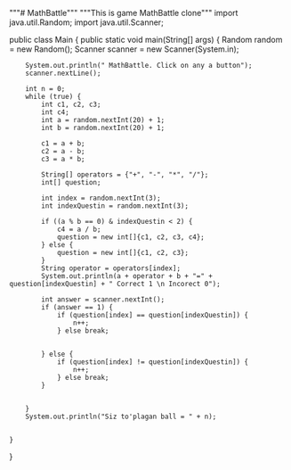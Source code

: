 """# MathBattle"""
"""This is game MathBattle clone"""
import java.util.Random;
import java.util.Scanner;

public class Main {
    public static void main(String[] args) {
        Random random = new Random();
        Scanner scanner = new Scanner(System.in);

        System.out.println(" MathBattle. Click on any a button");
        scanner.nextLine();

        int n = 0;
        while (true) {
            int c1, c2, c3;
            int c4;
            int a = random.nextInt(20) + 1;
            int b = random.nextInt(20) + 1;

            c1 = a + b;
            c2 = a - b;
            c3 = a * b;

            String[] operators = {"+", "-", "*", "/"};
            int[] question;

            int index = random.nextInt(3);
            int indexQuestin = random.nextInt(3);

            if ((a % b == 0) & indexQuestin < 2) {
                c4 = a / b;
                question = new int[]{c1, c2, c3, c4};
            } else {
                question = new int[]{c1, c2, c3};
            }
            String operator = operators[index];
            System.out.println(a + operator + b + "=" + question[indexQuestin] + " Correct 1 \n Incorect 0");

            int answer = scanner.nextInt();
            if (answer == 1) {
                if (question[index] == question[indexQuestin]) {
                    n++;
                } else break;


            } else {
                if (question[index] != question[indexQuestin]) {
                    n++;
                } else break;
            }


        }
        System.out.println("Siz to'plagan ball = " + n);


    }
}
